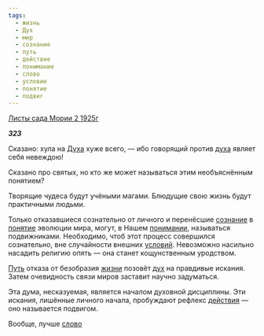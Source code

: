 ```yaml
---
tags:
  - жизнь
  - Дух
  - мир
  - сознание
  - путь
  - действие
  - понимание
  - слово
  - условие
  - понятие
  - подвиг
---
```

[Листы сада Мории 2 1925г](https://127.0.0.1:4002/agni/1925)

___323___

Сказано: хула на [Духа](../../../tags/#Дух) хуже всего, — ибо говорящий против [духа](../../../tags/#Дух) являет себя невеждою!   

Сказано про святых, но кто же может называться этим необъяснённым понятием?   

Творящие чудеса будут учёными магами. Блюдущие свою жизнь будут практичными людьми.   

Только отказавшиеся сознательно от личного и перенёсшие [сознание](../../../tags/#сознание) в [понятие](../../../tags/#понятие) эволюции мира, могут, в Нашем [понимании](../../../tags/#понимание), называться подвижниками. Необходимо, чтоб этот процесс совершился сознательно, вне случайности внешних [условий](../../../tags/#условие). Невозможно насильно насадить религию опять — она станет кощунственным уродством.   

[Путь](../../../tags/#путь) отказа от безобразия [жизни](../../../tags/#жизнь) позовёт [дух](../../../tags/#Дух) на правдивые искания. Затем очевидность связи миров заставит научно задуматься.   

Эта дума, несказуемая, является началом духовной дисциплины. Эти искания, лишённые личного начала, пробуждают рефлекс [действия](../../../tags/#действие) — оно называется подвигом.   

Вообще, лучше [слово](../../../tags/#слово) 